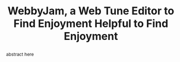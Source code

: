 --- 
  title: "WebbyJam, a Web Tune Editor to Find Enjoyment Helpful to Find Enjoyment" 
  abstract: "abstract here" 
  address: "London" 
  author: "" 
  booktitle: "Proceedings of the International Web Audio Conference" 
  editor: "" 
  month: "Proceedings of the International Web Audio Conference"
  pages: "2017" 
  publisher: "Queen Mary University of London" 
  series: "WAC '17"
  type: "Artwork"  
  year: "2017" 
  id: "2017_EA_58" 
  tags: year2017 
---